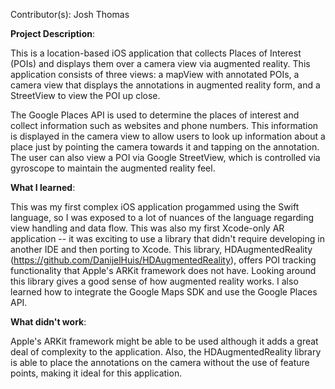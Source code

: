Contributor(s): Josh Thomas

**Project Description**:

This is a location-based iOS application that collects Places of Interest (POIs) and displays them over a camera view via augmented reality. This application consists of three views: a mapView with annotated POIs, a camera view that displays the annotations in augmented reality form, and a StreetView to view the POI up close. 

The Google Places API is used to determine the places of interest and collect information such as websites and phone numbers. This information is displayed in the camera view to allow users to look up information about a place just by pointing the camera towards it and tapping on the annotation. The user can also view a POI via Google StreetView, which is controlled via gyroscope to maintain the augmented reality feel.

**What I learned**:

This was my first complex iOS application progammed using the Swift language, so I was exposed to a lot of nuances of the language regarding view handling and data flow. 
This was also my first Xcode-only AR application -- it was exciting to use a library that didn't require developing in another IDE and then porting to Xcode. This library, HDAugmentedReality (https://github.com/DanijelHuis/HDAugmentedReality), offers POI tracking functionality that Apple's ARKit framework does not have. Looking around this library gives a good sense of how augmented reality works.
I also learned how to integrate the Google Maps SDK and use the Google Places API.



**What didn't work**:

Apple's ARKit framework might be able to be used although it adds a great deal of complexity to the application. Also, the HDAugmentedReality library is able to place the annotations on the camera without the use of feature points, making it ideal for this application.  


